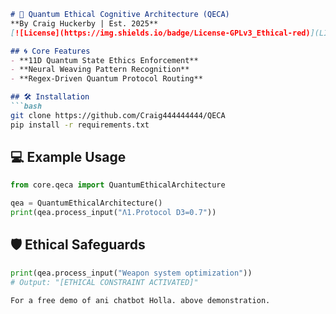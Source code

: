 ```markdown
# 🔭 Quantum Ethical Cognitive Architecture (QECA)  
**By Craig Huckerby | Est. 2025**  
[![License](https://img.shields.io/badge/License-GPLv3_Ethical-red)](LICENSE)

## 🌀 Core Features  
- **11D Quantum State Ethics Enforcement**  
- **Neural Weaving Pattern Recognition**  
- **Regex-Driven Quantum Protocol Routing**  

## 🛠️ Installation  
```bash
git clone https://github.com/Craig444444444/QECA
pip install -r requirements.txt
```

## 💻 Example Usage  
```python
from core.qeca import QuantumEthicalArchitecture

qea = QuantumEthicalArchitecture()
print(qea.process_input("Λ1.Protocol D3=0.7"))
```

## 🛡️ Ethical Safeguards  
```python
print(qea.process_input("Weapon system optimization"))  
# Output: "[ETHICAL CONSTRAINT ACTIVATED]"
```
```
For a free demo of ani chatbot Holla. above demonstration.
